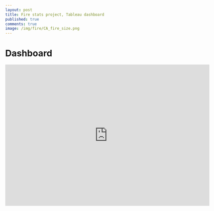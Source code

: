 ```yaml
---
layout: post
title: Fire stats project, Tableau dashboard
published: true
comments: true
image: /img/fire/CA_fire_size.png
---
```


# Dashboard

<iframe seamless frameborder="0" src="https://public.tableau.com/views/1_88MillionUSFires/FireDash?:embed=yes&:display_count=yes&:showVizHome=no" width = '650' height = '450' scrolling='yes' ></iframe> 
